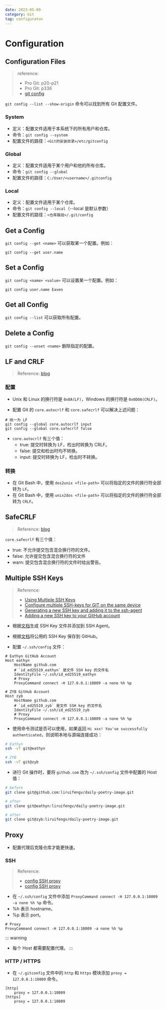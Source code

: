 ```yaml
---
date: 2023-05-09
category: Git
tag: configuraton
---
```


# Configuration

## Configuration Files

> reference:
> - Pro Git: p20-p21
> - Pro Git: p336
> - [git config](https://www.atlassian.com/git/tutorials/setting-up-a-repository/git-config)

`git config --list --show-origin` 命令可以找到所有 Git 配置文件。

### System

- 定义：配置文件适用于本系统下的所有用户和仓库。
- 命令：`git config --system`
- 配置文件的路径：`<Git的安装目录>/etc/gitconfig`

### Global

- 定义：配置文件适用于某个用户和他的所有仓库。
- 命令：`git config --global`
- 配置文件的路径：`C:/User/<username>/.gitconfig`

### Local

- 定义：配置文件适用于某个仓库。
- 命令：`git config --local`（--local 是默认参数）
- 配置文件的路径：`<仓库路径>/.git/config`

## Get a Config

`git config --get <name>` 可以获取某一个配置。例如：

```git
git config --get user.name
```

## Set a Config

`git config <name> <value>` 可以设置某一个配置。例如：

```git
git config user.name Eaven
```

## Get all Config

`git config --list` 可以获取所有配置。

## Delete a Config

`git config --unset <name>` 删除指定的配置。

## LF and CRLF

> Reference: [blog](http://kuanghy.github.io/2017/03/19/git-lf-or-crlf)

### 配置

- Unix 和 Linux 的换行符是 `0x0A(LF)`，Windows 的换行符是 `0x0D0A(CRLF)`。

- 配置 Git 的 `core.autocrlf` 和 `core.safecrlf` 可以解决上述问题：

```git
# 统一为 LF
git config --global core.autocrlf input
git config --global core.safecrlf false
```

- `core.autocrlf` 有三个值：
  - true: 提交时转换为 LF，检出时转换为 CRLF。
  - false: 提交和检出时均不转换。
  - input: 提交时转换为 LF，检出时不转换。

### 转换

- 在 Git Bash 中，使用 `dos2unix <file-path>` 可以将指定的文件的换行符全部转为 `LF`。
- 在 Git Bash 中，使用 `unix2dos <file-path>` 可以将指定的文件的换行符全部转为 `CRLF`。

## SafeCRLF

> Reference: [blog](http://kuanghy.github.io/2017/03/19/git-lf-or-crlf)

`core.safecrlf` 有三个值：
- true: 不允许提交包含混合换行符的文件。
- false: 允许提交包含混合换行符的文件
- warn: 提交包含混合换行符的文件时给出警告。

## Multiple SSH Keys

> Reference: 
> - [Using Multiple SSH Keys](https://gist.github.com/aprilmintacpineda/f101bf5fd34f1e6664497cf4b9b9345f)
> - [Configure multiple SSH-keys for GIT on the same device](https://psychowhiz.medium.com/configuring-multiple-ssh-keys-for-git-on-the-same-device-41c29320e5fe)
> - [Generating a new SSH key and adding it to the ssh-agent](https://docs.github.com/en/authentication/connecting-to-github-with-ssh/generating-a-new-ssh-key-and-adding-it-to-the-ssh-agent#generating-a-new-ssh-key)
> - [Adding a new SSH key to your GitHub account](https://docs.github.com/en/authentication/connecting-to-github-with-ssh/adding-a-new-ssh-key-to-your-github-account)

- 根据[文档](https://docs.github.com/en/authentication/connecting-to-github-with-ssh/generating-a-new-ssh-key-and-adding-it-to-the-ssh-agent)生成 SSH Key 文件并添加到 SSH Agent。

- 根据[文档](https://docs.github.com/en/authentication/connecting-to-github-with-ssh/adding-a-new-ssh-key-to-your-github-account)将公用的 SSH Key 保存到 GitHub。

- 配置 `~/.ssh/config` 文件：

```text
# Eathyn GitHub Account
Host eathyn
    HostName github.com
    # `id_ed25519_eathyn` 是文件 SSH key 的文件名
    IdentityFile ~/.ssh/id_ed25519_eathyn
    # Proxy
    ProxyCommand connect -H 127.0.0.1:10809 -a none %h %p

# ZYB GitHub Account
Host zyb
    HostName github.com
    # `id_ed25519_zyb` 是文件 SSH key 的文件名
    IdentityFile ~/.ssh/id_ed25519_zyb
    # Proxy
    ProxyCommand connect -H 127.0.0.1:10809 -a none %h %p
```

- 使用命令测试是否可以使用，如果返回 `Hi xxx! You've successfully authenticated`，则说明本地与源端连接成功：

```bash
# Eathyn
ssh -vT git@eathyn

# ZYB
ssh -vT git@zyb
```

- 进行 Git 操作时，要将 `github.com` 改为 `~/.ssh/config` 文件中配置的 Host 值：

```bash
# before
git clone git@github.com:liruifengv/daily-poetry-image.git

# after
git clone git@eathyn:liruifengv/daily-poetry-image.git

# after
git clone git@zyb:liruifengv/daily-poetry-image.git
```

## Proxy

- 配置代理后克隆仓库才能更快速。

### SSH

> Reference:
> - [config SSH proxy](https://gist.github.com/ozbillwang/005bd1dfc597a2f3a00148834ad3e551)
> - [config SSH proxy](https://stackoverflow.com/a/6739420)

- 在 `~/.ssh/config` 文件中添加 `ProxyCommand connect -H 127.0.0.1:10809 -a none %h %p` 命令。
- %h 表示 hostname。
- %p 表示 port。

```text
# Proxy
ProxyCommand connect -H 127.0.0.1:10809 -a none %h %p
```

::: warning
- 每个 Host 都需要配置代理。
:::

### HTTP / HTTPS

- 在 `~/.gitconfig` 文件中的 `http` 和 `https` 模块添加 `proxy = 127.0.0.1:10809` 命令。

```text
[http]
	proxy = 127.0.0.1:10809
[https]
    proxy = 127.0.0.1:10809
```
